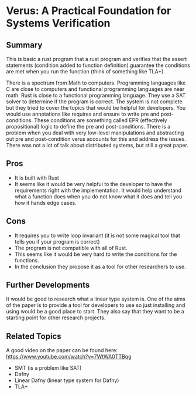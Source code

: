 # Verus: A Practical Foundation for Systems Verification
## Summary
This is basic a rust program that a rust program and verifies that the assert statements (condition added to function definition) guarantee the conditions are met when you run the function (think of something like TLA+).

There is a spectrum from Math to computers.
Programming languages like C are close to computers and functional programming languages are near math.
Rust is close to a functional programming language.
They use a SAT solver to determine if the program is correct.
The system is not complete but they tried to cover the topics that would be helpful for developers.
You would use annotations like requires and ensure to write pre and post-conditions.
These conditions are something called EPR (effectively propositional) logic to define the pre and post-conditions.
There is a problem when you deal with very low-level manipulations and abstracting out pre and post-condition verus accounts for this and address the issues.
There was not a lot of talk about distributed systems, but still a great paper.


## Pros
- It is built with Rust
- It seems like it would be very helpful to the developer to have the requirements right with the implementation.
It would help understand what a function does when you do not know what it does and tell you how it hands edge cases.

## Cons
- It requires you to write loop invariant (it is not some magical tool that tells you if your program is correct)
- The program is not compatible with all of Rust.
- This seems like it would be very hard to write the conditions for the functions.
- In the conclusion they propose it as a tool for other researchers to use.

## Further Developments
It would be good to research what a linear type system is.
One of the aims of the paper is to provide a tool for developers to use so just installing and using would be a good place to start.
They also say that they want to be a starting point for other research projects.

## Related Topics
A good video on the paper can be found here:
https://www.youtube.com/watch?v=7WtWA0TTBqg
- SMT (is a problem like SAT)
- Dafny
- Linear Dafny (linear type system for Dafny)
- TLA+

